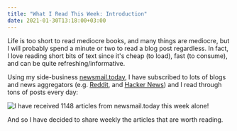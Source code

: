 ```yaml
---
title: "What I Read This Week: Introduction"
date: 2021-01-30T13:18:00+03:00
---
```


Life is too short to read mediocre books, and many things are mediocre, but I will probably spend a minute or two to read a blog post regardless. In fact, I love reading short bits of text since it's cheap (to load), fast (to consume), and can be quite refreshing/informative.

Using my side-business [newsmail.today](https://newsmail.today), I have subscribed to lots of blogs and news aggregators (e.g. [Reddit](https://reddit.com), and [Hacker News](https://news.ycombinator.com/)) and I read through tons of posts every day:

![I have received 1148 articles from newsmail.today this week alone!]({{site.baseurl}}/assets/images/newsmail-this-week.png)

And so I have decided to share weekly the articles that are worth reading.
